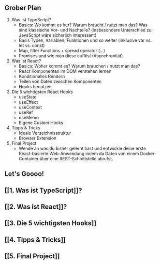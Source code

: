 

## Grober Plan

1. Was ist TypeScript?
	- Basics: Wo kommt es her? Warum braucht / nutzt man das? Was sind klassische Vor- und Nachteile? (insbesondere Unterschied zu JavaScript wäre sicherlich interessant)
	- Basis Typen, Variablen, Funktionen und so weiter (inklusive var vs. let vs. const)
	- Map, filter Functions + spread operator (...)
	- Promises und wie man diese auflöst (Asynchronität)
2. Was ist React?
	- Basics: Woher kommt es? Warum brauchen / nutzt man das? 
	- React Komponenten im DOM verstehen lernen
	- Konditionalles Rendern
	- Teilen von Daten zwischen Komponenten
	- Hooks benutzen
3. Die 5 wichtigsten React Hooks
	- useState
	- useEffect
	- useContext
	- useRef
	- useMemo
	- Eigene Custom Hooks
4. Tipps & Tricks
	- Ideale Verzeichnisstruktur
	- Browser Extension
5. Final Project
	- Wende an was du bisher gelernt hast und entwickle deine erste React-basierte Web-Anwendung indem du Daten von einem Docker-Container über eine REST-Schnittstelle abrufst.



## Let's Goooo!

## [[1. Was ist TypeScript]]?

## [[2. Was ist React]]?

## [[3. Die 5 wichtigsten Hooks]]

## [[4. Tipps & Tricks]]

## [[5. Final Project]]




